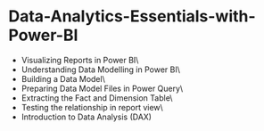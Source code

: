 # Data-Analytics-Essentials-with-Power-BI
- Visualizing Reports in Power BI\
- Understanding Data Modelling in Power BI\
- Building a Data Model\
- Preparing Data Model Files in Power Query\
- Extracting the Fact and Dimension Table\
- Testing the relationship in report view\
- Introduction to Data Analysis (DAX)

